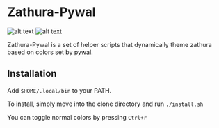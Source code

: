 # Zathura-Pywal
![alt text](https://i.imgur.com/ETGxlfY.jpg)
![alt text](https://i.imgur.com/qCxiPjD.png)

Zathura-Pywal is a set of helper scripts that dynamically theme zathura based on colors set by [pywal](https://github.com/dylanaraps/pywal).


## Installation

Add `$HOME/.local/bin` to your PATH.

To install, simply move into the clone directory and run `./install.sh`

You can toggle normal colors by pressing `Ctrl+r`
